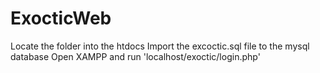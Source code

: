 # ExocticWeb
Locate the folder into the htdocs
Import the excoctic.sql file to the mysql database
Open XAMPP and run 'localhost/exoctic/login.php'
